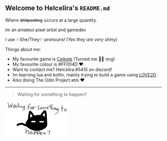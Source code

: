 Welcome to Helcelira's `README.md`
---
Where ~~shitposting~~ occurs at a large quantity.

Im an amateur pixel artist and gamedev

I use :sparkles:She/They:sparkles: pronouns! *(Yes they are very shiny)*

Things about me:
- My favourite game is [Celeste](https://www.celestegame.com/) (Turned me :transgender_flag: ong)
- My favourite colour is #FF004D :heart:
- Want to contact me? Helcelira.#5415 on discord!
- Im learning lua and kotlin, mainly trying to build a game using [LOVE2D](https://love2d.org/)
- Also doing The Odin Project atm ❤️
---
> Waiting for something to happen?
<img src="happened.webp" alt="waiting for something to happen?" style="width:200px;"/>
